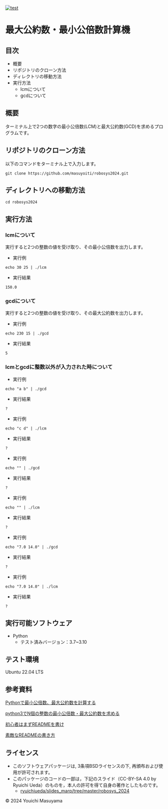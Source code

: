 [![test](https://github.com/masuyoiti/robosys2024/actions/workflows/test.yml/badge.svg)](https://github.com/masuyoiti/robosys2024/actions/workflows/test.yml)
# 最大公約数・最小公倍数計算機
## 目次
- 概要
- リポジトリのクローン方法
- ディレクトリの移動方法
- 実行方法
  - lcmについて
  - gcdについて
## 概要
ターミナル上で2つの数字の最小公倍数(LCM)と最大公約数(GCD)を求めるプログラムです。
## リポジトリのクローン方法
以下のコマンドをターミナル上で入力します。
```
git clone https://github.com/masuyoiti/robosys2024.git
```
## ディレクトリへの移動方法
```
cd robosys2024
```
## 実行方法
### lcmについて
実行すると2つの整数の値を受け取り、その最小公倍数を出力します。
- 実行例
```
echo 30 25 | ./lcm
```
- 実行結果
```
150.0
```
### gcdについて
実行すると2つの整数の値を受け取り、その最大公約数を出力します。
- 実行例
```
echo 230 15 | ./gcd
```
- 実行結果
```
5
```
### lcmとgcdに整数以外が入力された時について
- 実行例
```
echo "a b" | ./gcd
```
- 実行結果
```
?
```
- 実行例
```
echo "c d" | ./lcm
```
- 実行結果
```
?
```
- 実行例
```
echo "" | ./gcd
```
- 実行結果
```
?
```
- 実行例
```
echo "" | ./lcm
```
- 実行結果
```
?
```
- 実行例
```
echo "7.0 14.0" | ./gcd
```
- 実行結果
```
?
```
- 実行例
```
echo "7.0 14.0" | ./lcm
```
- 実行結果
```
?
```
## 実行可能ソフトウェア
- Python
  - テスト済みバージョン：3.7~3.10
## テスト環境
Ubuntu 22.04 LTS
## 参考資料
[Pythonで最小公倍数、最大公約数を計算する](https://ictsr4.com/py/m0150.html)

[python3でN個の整数の最小公倍数・最大公約数を求める](https://qiita.com/tanahi1025/items/b5d48d1da26caffbf1f9)

[初心者はまずREADMEを書け](https://qiita.com/Canard_engineer_c_cpp/items/81ce4e53881138dbf37f)

[素敵なREADMEの書き方](https://qiita.com/koeri3/items/f85a617dcb6efebb2cab)
## ライセンス
- このソフトウェアパッケージは, 3条項BSDライセンスの下, 再頒布および使用が許可されます。
- このパッケージのコードの一部は，下記のスライド（CC-BY-SA 4.0 by Ryuichi Ueda）のものを，本人の許可を得て自身の著作としたものです。
    - [ryuichiueda/slides_marp/tree/master/robosys_2024](https://github.com/ryuichiueda/slides_marp/tree/master/robosys2024)

© 2024 Youichi Masuyama

